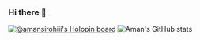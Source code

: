 ### Hi there 👋
[![@amansirohiii's Holopin board](https://holopin.me/amansirohiii)](https://holopin.io/@amansirohiii)
![Aman's GitHub stats](https://github-readme-stats.vercel.app/api?username=amansirohiii&show_icons=true&theme=radical)
